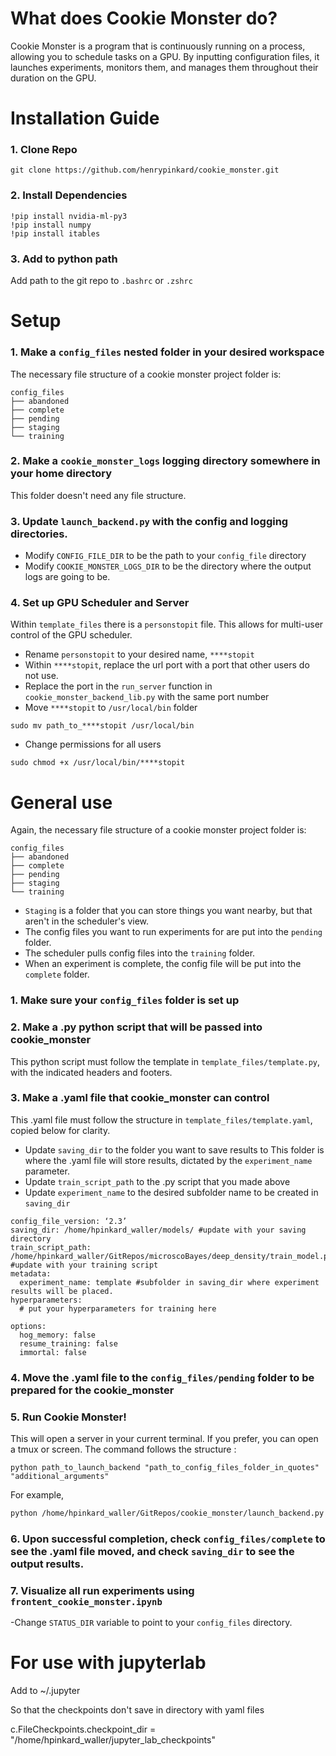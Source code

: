 
# What does Cookie Monster do? 
Cookie Monster is a program that is continuously running on a process, allowing you to schedule tasks on a GPU. By inputting configuration files, it launches experiments, monitors them, and manages them throughout their duration on the GPU.

# Installation Guide

### 1. Clone Repo
``` 
git clone https://github.com/henrypinkard/cookie_monster.git
```
### 2. Install Dependencies
```
!pip install nvidia-ml-py3
!pip install numpy
!pip install itables
```
### 3. Add to python path
Add path to the git repo to `.bashrc` or `.zshrc`

# Setup
### 1. Make a `config_files` nested folder in your desired workspace
The necessary file structure of a cookie monster project folder is:
```
config_files
├── abandoned
├── complete
├── pending
├── staging
└── training
```

### 2. Make a `cookie_monster_logs` logging directory somewhere in your home directory 
This folder doesn't need any file structure.

### 3. Update `launch_backend.py` with the config and logging directories.
- Modify `CONFIG_FILE_DIR` to be the path to your `config_file` directory
- Modify `COOKIE_MONSTER_LOGS_DIR` to be the directory where the output logs are going to be. 

### 4. Set up GPU Scheduler and Server
Within `template_files` there is a `personstopit` file. This allows for multi-user control of the GPU scheduler. 
- Rename `personstopit` to your desired name, `****stopit`
- Within `****stopit`, replace the url port with a port that other users do not use.
- Replace the port in the `run_server` function in `cookie_monster_backend_lib.py` with the same port number
- Move `****stopit` to `/usr/local/bin` folder
``` 
sudo mv path_to_****stopit /usr/local/bin
```
- Change permissions for all users
```
sudo chmod +x /usr/local/bin/****stopit
```

# General use
Again, the necessary file structure of a cookie monster project folder is:
```
config_files
├── abandoned
├── complete
├── pending
├── staging
└── training

```
- `Staging` is a folder that you can store things you want nearby, but that aren't in the scheduler's view.
- The config files you want to run experiments for are put into the `pending` folder. 
- The scheduler pulls config files into the `training` folder.
- When an experiment is complete, the config file will be put into the `complete` folder.

### 1. Make sure your `config_files` folder is set up

### 2. Make a .py python script that will be passed into cookie_monster
This python script must follow the template in `template_files/template.py`, with the indicated headers and footers.

### 3. Make a .yaml file that cookie_monster can control
This .yaml file must follow the structure in `template_files/template.yaml`, copied below for clarity.

- Update `saving_dir` to the folder you want to save results to
This folder is where the .yaml file will store results, dictated by the `experiment_name` parameter.
- Update `train_script_path` to the .py script that you made above
- Update  `experiment_name` to the desired subfolder name to be created in `saving_dir`
```
config_file_version: ‘2.3’
saving_dir: /home/hpinkard_waller/models/ #update with your saving directory
train_script_path: /home/hpinkard_waller/GitRepos/microscoBayes/deep_density/train_model.py #update with your training script
metadata:
  experiment_name: template #subfolder in saving_dir where experiment results will be placed.
hyperparameters:
  # put your hyperparameters for training here

options:
  hog_memory: false
  resume_training: false
  immortal: false
```

### 4. Move the .yaml file to the `config_files/pending` folder to be prepared for the cookie_monster
### 5. Run Cookie Monster!
This will open a server in your current terminal. If you prefer, you can open a tmux or screen.
The command follows the structure :
```
python path_to_launch_backend "path_to_config_files_folder_in_quotes" "additional_arguments"
```
For example, 
```zsh
python /home/hpinkard_waller/GitRepos/cookie_monster/launch_backend.py "/home/hpinkard_waller/config_files_cookie_monster/" "/home/hpinkard_waller/models/"
```

### 6. Upon successful completion, check `config_files/complete` to see the .yaml file moved, and check `saving_dir` to see the output results.

### 7. Visualize all run experiments using `frontent_cookie_monster.ipynb`
-Change ```STATUS_DIR``` variable to point to your `config_files` directory.


# For use with jupyterlab

Add to ~/.jupyter

So that the checkpoints don't save in directory with yaml files

c.FileCheckpoints.checkpoint_dir = "/home/hpinkard_waller/jupyter_lab_checkpoints"
